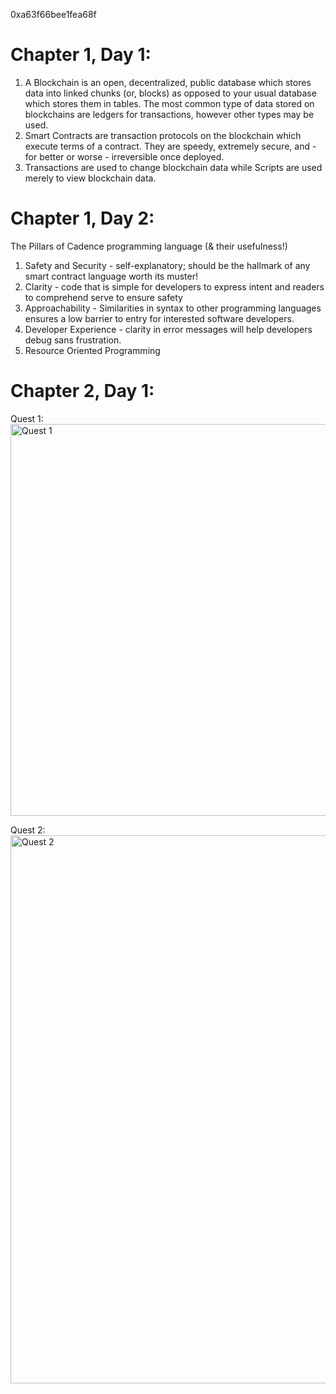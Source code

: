 0xa63f66bee1fea68f

# Chapter 1, Day 1:
1. A Blockchain is an open, decentralized, public database which stores data into linked chunks (or, blocks) as opposed to your usual database which stores them in tables. The most common type of data stored on blockchains are ledgers for transactions, however other types may be used.
2. Smart Contracts are transaction protocols on the blockchain which execute terms of a contract. They are speedy,  extremely secure, and - for better or worse - irreversible once deployed.
3. Transactions are used to change blockchain data while Scripts are used merely to view blockchain data. 


# Chapter 1, Day 2:
The Pillars of Cadence programming language (& their usefulness!)

1. Safety and Security - self-explanatory; should be the hallmark of any smart contract language worth its muster!  
2. Clarity - code that is simple for developers to express intent and readers to comprehend serve to ensure safety 
3. Approachability - Similarities in syntax to other programming languages ensures a low barrier to entry for interested software developers.	
4. Developer Experience - clarity in error messages will help developers debug sans frustration. 
5. Resource Oriented Programming

# Chapter 2, Day 1:
Quest 1:
<img width="627" alt="Quest 1" src="https://user-images.githubusercontent.com/26890946/166808408-1db102cd-32e7-41db-a63f-0dcc588d8d85.png">

Quest 2:
<img width="877" alt="Quest 2" src="https://user-images.githubusercontent.com/26890946/166808450-e5328858-0b0d-4121-87de-ae08473aead2.png">
